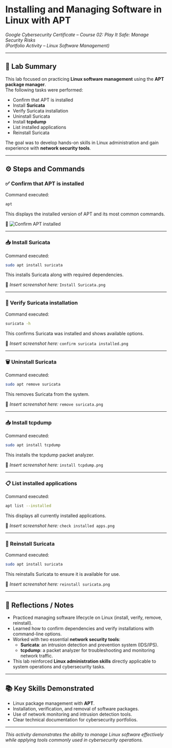 # Installing and Managing Software in Linux with APT  
*Google Cybersecurity Certificate – Course 02: Play It Safe: Manage Security Risks*  
*(Portfolio Activity – Linux Software Management)*  

---

## 🎯 Lab Summary  
This lab focused on practicing **Linux software management** using the **APT package manager**.  
The following tasks were performed:  

- Confirm that APT is installed  
- Install **Suricata**  
- Verify Suricata installation  
- Uninstall Suricata  
- Install **tcpdump**  
- List installed applications  
- Reinstall Suricata  

The goal was to develop hands-on skills in Linux administration and gain experience with **network security tools**.

---

## ⚙️ Steps and Commands  

### ✅ Confirm that APT is installed  
Command executed:  
```bash
apt
```  
This displays the installed version of APT and its most common commands.  

📸 ![Confirm APT installed](.gitignore/img/confirm-apt-is-installed.png)

---

### 📥 Install Suricata  
Command executed:  
```bash
sudo apt install suricata
```  
This installs Suricata along with required dependencies.  

📸 *Insert screenshot here:* `Install Suricata.png`

---

### 🔎 Verify Suricata installation  
Command executed:  
```bash
suricata -h
```  
This confirms Suricata was installed and shows available options.  

📸 *Insert screenshot here:* `confirm suricata installed.png`

---

### 🗑️ Uninstall Suricata  
Command executed:  
```bash
sudo apt remove suricata
```  
This removes Suricata from the system.  

📸 *Insert screenshot here:* `remove suricata.png`

---

### 📥 Install tcpdump  
Command executed:  
```bash
sudo apt install tcpdump
```  
This installs the tcpdump packet analyzer.  

📸 *Insert screenshot here:* `install tcpdump.png`

---

### 📋 List installed applications  
Command executed:  
```bash
apt list --installed
```  
This displays all currently installed applications.  

📸 *Insert screenshot here:* `check installed apps.png`

---

### 🔄 Reinstall Suricata  
Command executed:  
```bash
sudo apt install suricata
```  
This reinstalls Suricata to ensure it is available for use.  

📸 *Insert screenshot here:* `reinstall suricata.png`

---

## 🧠 Reflections / Notes  
- Practiced managing software lifecycle on Linux (install, verify, remove, reinstall).  
- Learned how to confirm dependencies and verify installations with command-line options.  
- Worked with two essential **network security tools**:  
  - **Suricata**: an intrusion detection and prevention system (IDS/IPS).  
  - **tcpdump**: a packet analyzer for troubleshooting and monitoring network traffic.  
- This lab reinforced **Linux administration skills** directly applicable to system operations and cybersecurity tasks.  

---

## 📚 Key Skills Demonstrated  
- Linux package management with **APT**.  
- Installation, verification, and removal of software packages.  
- Use of network monitoring and intrusion detection tools.  
- Clear technical documentation for cybersecurity portfolios.  

---

*This activity demonstrates the ability to manage Linux software effectively while applying tools commonly used in cybersecurity operations.*

